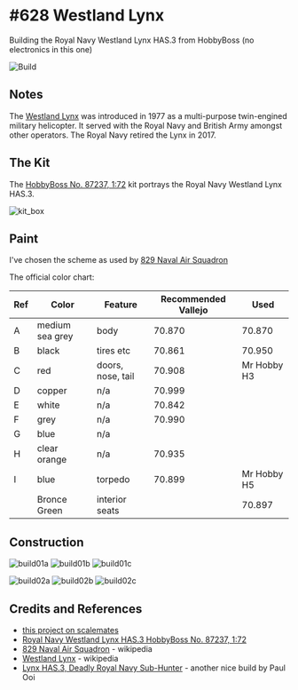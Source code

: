# #628 Westland Lynx

Building the Royal Navy Westland Lynx HAS.3 from HobbyBoss (no electronics in this one)

![Build](./assets/Lynx_build.jpg?raw=true)

## Notes

The [Westland Lynx](https://en.wikipedia.org/wiki/Westland_Lynx)
was introduced in 1977 as a multi-purpose twin-engined military helicopter.
It served with the Royal Navy and British Army amongst other operators. The Royal Navy retired the Lynx in 2017.

## The Kit

The [HobbyBoss No. 87237, 1:72](https://www.scalemates.com/kits/hobbyboss-87237-royal-navy-westland-lynx-has3--106734)
kit portrays the Royal Navy Westland Lynx HAS.3.

![kit_box](./assets/kit_box.jpg?raw=true)

## Paint

I've chosen the scheme as used by [829 Naval Air Squadron](https://en.wikipedia.org/wiki/829_Naval_Air_Squadron)

The official color chart:

| Ref | Color           | Feature           | Recommended Vallejo | Used |
|-----|-----------------|-------------------|---------------------|---------|
| A   | medium sea grey | body              | 70.870              | 70.870 |
| B   | black           | tires etc         | 70.861              | 70.950 |
| C   | red             | doors, nose, tail | 70.908              | Mr Hobby H3 |
| D   | copper          | n/a               | 70.999              | |
| E   | white           | n/a               | 70.842              | |
| F   | grey            | n/a               | 70.990              | |
| G   | blue            | n/a               |                     | |
| H   | clear orange    | n/a               | 70.935              | |
| I   | blue            | torpedo           | 70.899              | Mr Hobby H5 |
|     | Bronce Green    | interior seats    |                     | 70.897 |

## Construction

![build01a](./assets/build01a.jpg?raw=true)
![build01b](./assets/build01b.jpg?raw=true)
![build01c](./assets/build01c.jpg?raw=true)

![build02a](./assets/build02a.jpg?raw=true)
![build02b](./assets/build02b.jpg?raw=true)
![build02c](./assets/build02c.jpg?raw=true)

## Credits and References

* [this project on scalemates](https://www.scalemates.com/profiles/mate.php?id=74137&p=projects&project=120869)
* [Royal Navy Westland Lynx HAS.3 HobbyBoss No. 87237, 1:72](https://www.scalemates.com/kits/hobbyboss-87237-royal-navy-westland-lynx-has3--106734)
* [829 Naval Air Squadron](https://en.wikipedia.org/wiki/829_Naval_Air_Squadron) - wikipedia
* [Westland Lynx](https://en.wikipedia.org/wiki/Westland_Lynx) - wikipedia
* [Lynx HAS.3, Deadly Royal Navy Sub-Hunter](https://www.paulooimodelworks.com/lynx-has-3-deadly-royal-navy-sub-hunter/) - another nice build by Paul Ooi
